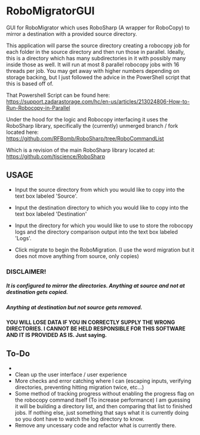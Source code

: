 # RoboMigratorGUI
GUI for RoboMigrator which uses RoboSharp (A wrapper for RoboCopy) to mirror a destination with a provided source directory.

This application will parse the source directory creating a robocopy job for each folder in the source directory and then run those in parallel. 
Ideally, this is a directory which has many subdirectories in it with possibly many inside those as well. It will run at most 8 parallel robocopy jobs with 16 threads per job. 
You may get away with higher numbers depending on storage backing, but I just followed the advice in the PowerShell script that this is based off of. 

That Powershell Script can be found here: https://support.zadarastorage.com/hc/en-us/articles/213024806-How-to-Run-Robocopy-in-Parallel

Under the hood for the logic and Robocopy interfacing it uses the RoboSharp library, specifically the (currently) unmerged branch / fork located here: 
https://github.com/RFBomb/RoboSharp/tree/RoboCommandList

Which is a revision of the main RoboSharp library located at: https://github.com/tjscience/RoboSharp

## USAGE
 - Input the source directory from which you would like to copy into the text box labeled 'Source'. 

 - Input the destination directory to which you would like to copy into the text box labeled 'Destination'

 - Input the directory for which you would like to use to store the robocopy logs and the directory comparison output into the text box labeled 'Logs'.

 - Click migrate to begin the RoboMigration. (I use the word migration but it does not move anything from source, only copies)
 
### DISCLAIMER!

##### It is configured to mirror the directories. Anything at source and not at destination gets copied.

##### Anything at destination but not source gets removed.

#### YOU WILL LOSE DATA IF YOU IN CORRECTLY SUPPLY THE WRONG DIRECTORIES. I CANNOT BE HELD RESPONSIBLE FOR THIS SOFTWARE AND IT IS PROVIDED AS IS. Just saying.


## To-Do

- 
- Clean up the user interface / user experience
- More checks and error catching where I can (escaping inputs, verifying directories, preventing hitting migration twice, etc...)
- Some method of tracking progress without enabling the progress flag on the robocopy command itself (To increase performance) 
I am guessing it will be building a directory list, and then comparing that list to finished jobs. 
If nothing else, just something that says what it is currently doing so you dont have to watch the log directory to know.
- Remove any uncessary code and refactor what is currently there.
